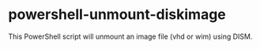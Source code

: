 # powershell-unmount-diskimage
This PowerShell script will unmount an image file (vhd or wim) using DISM.
